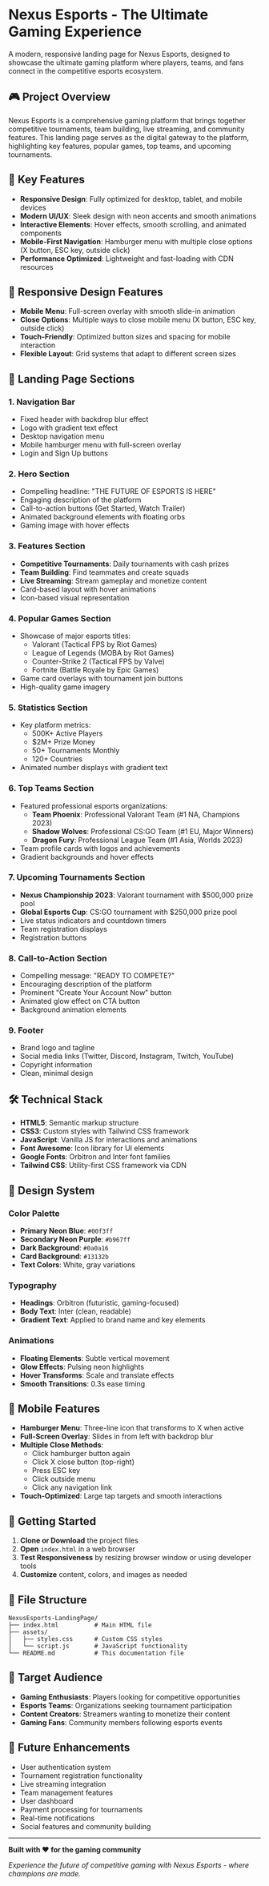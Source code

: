 # Nexus Esports - The Ultimate Gaming Experience

A modern, responsive landing page for Nexus Esports, designed to showcase the ultimate gaming platform where players, teams, and fans connect in the competitive esports ecosystem.

## 🎮 Project Overview

Nexus Esports is a comprehensive gaming platform that brings together competitive tournaments, team building, live streaming, and community features. This landing page serves as the digital gateway to the platform, highlighting key features, popular games, top teams, and upcoming tournaments.

## 🚀 Key Features

- **Responsive Design**: Fully optimized for desktop, tablet, and mobile devices
- **Modern UI/UX**: Sleek design with neon accents and smooth animations
- **Interactive Elements**: Hover effects, smooth scrolling, and animated components
- **Mobile-First Navigation**: Hamburger menu with multiple close options (X button, ESC key, outside click)
- **Performance Optimized**: Lightweight and fast-loading with CDN resources

## 📱 Responsive Design Features

- **Mobile Menu**: Full-screen overlay with smooth slide-in animation
- **Close Options**: Multiple ways to close mobile menu (X button, ESC key, outside click)
- **Touch-Friendly**: Optimized button sizes and spacing for mobile interaction
- **Flexible Layout**: Grid systems that adapt to different screen sizes

## 🎯 Landing Page Sections

### 1. **Navigation Bar**
- Fixed header with backdrop blur effect
- Logo with gradient text effect
- Desktop navigation menu
- Mobile hamburger menu with full-screen overlay
- Login and Sign Up buttons

### 2. **Hero Section**
- Compelling headline: "THE FUTURE OF ESPORTS IS HERE"
- Engaging description of the platform
- Call-to-action buttons (Get Started, Watch Trailer)
- Animated background elements with floating orbs
- Gaming image with hover effects

### 3. **Features Section**
- **Competitive Tournaments**: Daily tournaments with cash prizes
- **Team Building**: Find teammates and create squads
- **Live Streaming**: Stream gameplay and monetize content
- Card-based layout with hover animations
- Icon-based visual representation

### 4. **Popular Games Section**
- Showcase of major esports titles:
  - Valorant (Tactical FPS by Riot Games)
  - League of Legends (MOBA by Riot Games)
  - Counter-Strike 2 (Tactical FPS by Valve)
  - Fortnite (Battle Royale by Epic Games)
- Game card overlays with tournament join buttons
- High-quality game imagery

### 5. **Statistics Section**
- Key platform metrics:
  - 500K+ Active Players
  - $2M+ Prize Money
  - 50+ Tournaments Monthly
  - 120+ Countries
- Animated number displays with gradient text

### 6. **Top Teams Section**
- Featured professional esports organizations:
  - **Team Phoenix**: Professional Valorant Team (#1 NA, Champions 2023)
  - **Shadow Wolves**: Professional CS:GO Team (#1 EU, Major Winners)
  - **Dragon Fury**: Professional League Team (#1 Asia, Worlds 2023)
- Team profile cards with logos and achievements
- Gradient backgrounds and hover effects

### 7. **Upcoming Tournaments Section**
- **Nexus Championship 2023**: Valorant tournament with $500,000 prize pool
- **Global Esports Cup**: CS:GO tournament with $250,000 prize pool
- Live status indicators and countdown timers
- Team registration displays
- Registration buttons

### 8. **Call-to-Action Section**
- Compelling message: "READY TO COMPETE?"
- Encouraging description of the platform
- Prominent "Create Your Account Now" button
- Animated glow effect on CTA button
- Background animation elements

### 9. **Footer**
- Brand logo and tagline
- Social media links (Twitter, Discord, Instagram, Twitch, YouTube)
- Copyright information
- Clean, minimal design

## 🛠️ Technical Stack

- **HTML5**: Semantic markup structure
- **CSS3**: Custom styles with Tailwind CSS framework
- **JavaScript**: Vanilla JS for interactions and animations
- **Font Awesome**: Icon library for UI elements
- **Google Fonts**: Orbitron and Inter font families
- **Tailwind CSS**: Utility-first CSS framework via CDN

## 🎨 Design System

### Color Palette
- **Primary Neon Blue**: `#00f3ff`
- **Secondary Neon Purple**: `#b967ff`
- **Dark Background**: `#0a0a16`
- **Card Background**: `#13132b`
- **Text Colors**: White, gray variations

### Typography
- **Headings**: Orbitron (futuristic, gaming-focused)
- **Body Text**: Inter (clean, readable)
- **Gradient Text**: Applied to brand name and key elements

### Animations
- **Floating Elements**: Subtle vertical movement
- **Glow Effects**: Pulsing neon highlights
- **Hover Transforms**: Scale and translate effects
- **Smooth Transitions**: 0.3s ease timing

## 📱 Mobile Features

- **Hamburger Menu**: Three-line icon that transforms to X when active
- **Full-Screen Overlay**: Slides in from left with backdrop blur
- **Multiple Close Methods**:
  - Click hamburger button again
  - Click X close button (top-right)
  - Press ESC key
  - Click outside menu
  - Click any navigation link
- **Touch-Optimized**: Large tap targets and smooth interactions

## 🚀 Getting Started

1. **Clone or Download** the project files
2. **Open** `index.html` in a web browser
3. **Test Responsiveness** by resizing browser window or using developer tools
4. **Customize** content, colors, and images as needed

## 📄 File Structure

```
NexusEsports-LandingPage/
├── index.html          # Main HTML file
├── assets/
│   ├── styles.css      # Custom CSS styles
│   └── script.js       # JavaScript functionality
└── README.md           # This documentation file
```

## 🎯 Target Audience

- **Gaming Enthusiasts**: Players looking for competitive opportunities
- **Esports Teams**: Organizations seeking tournament participation
- **Content Creators**: Streamers wanting to monetize their content
- **Gaming Fans**: Community members following esports events

## 🔮 Future Enhancements

- User authentication system
- Tournament registration functionality
- Live streaming integration
- Team management features
- User dashboard
- Payment processing for tournaments
- Real-time notifications
- Social features and community building

---

**Built with ❤️ for the gaming community**

*Experience the future of competitive gaming with Nexus Esports - where champions are made.*